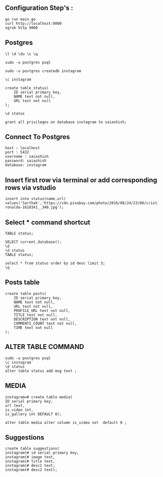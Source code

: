 ## Configuration Step's :

```
go run main.go
curl http://localhost:9000
ngrok http 9000
```

## Postgres

```
\l \d \du \c \q

sudo -u postgres psql

sudo -u postgres createdb instagram

\c instagram

create table status(
    ID serial primary key,
    NAME text not null,
    URL text not null
);

\d status

grant all privileges on database instagram to saiashish;
```

## Connect To Postgres

```
host : localhost
port : 5432
username : saiashish
password: saiashish
database: instagram
```

## Insert first row via terminal or add corresponding rows via vstudio

```
insert into status(name,url) values('Sarthak','https://cdn.pixabay.com/photo/2016/08/24/23/08/cristiano-ronaldo-1618341__340.jpg');
```

## Select * command shortcut

```
TABLE status;
```

```
SELECT current_database();
\d
\d status
TABLE status;
```

```
select * from status order by id desc limit 3;
\q
```

## Posts table

```
create table posts(
    ID serial primary key,
    NAME text not null,
    URL text not null,
    PROFILE_URL text not null,
    TITLE text not null,
    DESCRIPTION text not null,
    COMMENTS_COUNT text not null,
    TIME text not null
);

```

## ALTER TABLE COMMAND

```
sudo -u postgres psql
\c instagram
\d status
alter table status add msg text ;
```

## MEDIA

```
instagram=# create table media(
ID serial primary key,
url text,
is_video int,
is_gallery int DEFAULT 0);

alter table media alter column is_video set  default 0 ;

```

## Suggestions

```
create table suggestions(
instagram(# id serial primary key,
instagram(# image text,
instagram(# title text,
instagram(# desc1 text,
instagram(# desc2 text);

```